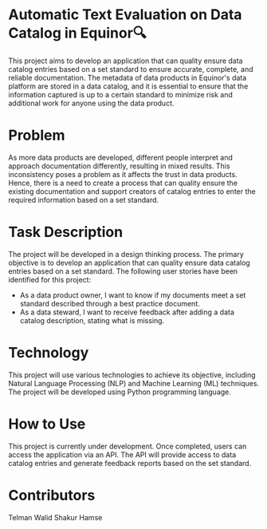 # Automatic Text Evaluation on Data Catalog in Equinor🔍
This project aims to develop an application that can quality ensure data catalog entries based on a set standard to ensure accurate, complete, and reliable documentation. The metadata of data products in Equinor's data platform are stored in a data catalog, and it is essential to ensure that the information captured is up to a certain standard to minimize risk and additional work for anyone using the data product.

# Problem
As more data products are developed, different people interpret and approach documentation differently, resulting in mixed results. This inconsistency poses a problem as it affects the trust in data products. Hence, there is a need to create a process that can quality ensure the existing documentation and support creators of catalog entries to enter the required information based on a set standard.

# Task Description
The project will be developed in a design thinking process. The primary objective is to develop an application that can quality ensure data catalog entries based on a set standard. The following user stories have been identified for this project:

- As a data product owner, I want to know if my documents meet a set standard described through a best practice document.
- As a data steward, I want to receive feedback after adding a data catalog description, stating what is missing.
# Technology
This project will use various technologies to achieve its objective, including Natural Language Processing (NLP) and Machine Learning (ML) techniques. The project will be developed using Python programming language.

# How to Use
This project is currently under development. Once completed, users can access the application via an API. The API will provide access to data catalog entries and generate feedback reports based on the set standard.

# Contributors
Telman
Walid
Shakur 
Hamse
